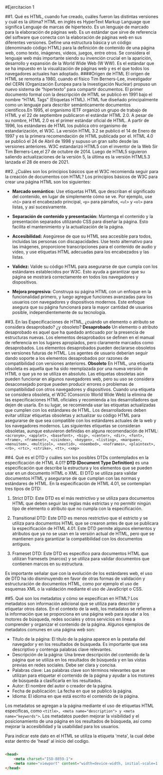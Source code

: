 #Ejercitacion 1

##1. Qué es HTML, cuando fue creado, cuáles fueron las distintas versiones y cuál es la última? 
HTML en inglés es HyperText Markup Language que significa Lenguaje de marcas de hipertexto. Es un lenguaje de marcado para la elaboración de páginas web. Es un estándar que sirve de referencia del software que conecta con la elaboración de páginas web en sus diferentes versiones. Define una estructura básica y un código (denominado código HTML) para la definición de contenido de una página web, como texto, imágenes, videos, juegos, entre otros. Se considera el lenguaje web más importante siendo su invención crucial en la aparición, desarrollo y expansión de la World Wide Web (W WW). Es el estándar que se ha impuesto en la visualización de páginas web y es el que todos los navegadores actuales han adoptado.
####Origen de HTML
El origen de HTML se remonta a 1980, cuando el físico Tim Berners-Lee, investigador del CERN (Organización Europea para la Investigación Nuclear) propuso un nuevo sistema de “hipertexto” para compartir documentos. El primer documento formal con la descripción de HTML se publicó en 1991 bajo el nombre “HTML Tags” (Etiquetas HTML). HTML fue diseñado principalmente como un lenguaje para describir semánticamente documentos científicos.En 1995, el organismo IETF organizó un grupo de trabajo de HTML y el 22 de septiembre publicaron el estándar HTML 2.0. A pesar de su nombre, HTML 2.0 es el primer estándar oficial de HTML. A partir de 1996, los estándares de HTML los publica otro organismo de estandarización, el W3C. La versión HTML 3.2 se publicó el 14 de Enero de 1997 y es la primera recomendación de HTML publicada por el. HTML 4.0 se publicó el 24 de Abril de 1998 y supuso un gran salto desde las versiones anteriores. W3C estandarizó HTML5 con el inventor de la Web Sir Tim Berners-Lee,el 27 de octubre de 2014. Luego de HTML5 siguieron saliendo actualizaciones de la versión 5, la última es la versión HTML5.3 lanzada el 28 de enero de 2021. 


##2. ¿Cuáles son los principios básicos que el W3C recomienda seguir para la creación de documentos con HTML? 
Los principios básicos de W3C para crear una página HTML son los siguientes:

* __Marcado semántico:__ Use etiquetas HTML que describan el significado del contenido, en lugar de simplemente cómo se ve. Por ejemplo, use `<h1>` para el encabezado principal, `<p>` para párrafos, `<ul>` y `<ol>` para listas, y así sucesivamente.

* __Separación de contenido y presentación:__ Mantenga el contenido y la presentación separados utilizando CSS para diseñar la página. Esto facilita el mantenimiento y la actualización de la página.

* __Accesibilidad:__ Asegúrese de que su HTML sea accesible para todos, incluidas las personas con discapacidades. Use texto alternativo para las imágenes, proporcione transcripciones para el contenido de audio y video, y use etiquetas HTML adecuadas para los encabezados y las listas.

* __Validez:__ Valide su código HTML para asegurarse de que cumpla con los estándares establecidos por W3C. Esto ayuda a garantizar que su página se mostrará correctamente en todos los navegadores y dispositivos.

* __Mejora progresiva:__ Construya su página HTML con un enfoque en la funcionalidad primero, y luego agregue funciones avanzadas para los usuarios con navegadores y dispositivos modernos. Este enfoque asegura que su página funcionará para la mayor cantidad de usuarios posible, independientemente de su tecnología.


##3. En las Especificaciones de HTML, ¿cuándo un elemento o atributo se considera desaprobado? ¿y obsoleto? 
__Desaprobado__
Un elemento o atributo desaprobado es aquel que ha quedado anticuado por la presencia de estructuras nuevas. Los elementos desaprobados se definen en el manual de referencia en los lugares apropiados, pero claramente marcados como desaprobados. Los elementos desaprobados pueden declararse obsoletos en versiones futuras de HTML.
Los agentes de usuario deberían seguir dando soporte a los elementos desaprobados por razones de compatibilidad con versiones anteriores.
__Obsoleto__
En HTML, una etiqueta obsoleta es aquella que ha sido reemplazada por una nueva versión de HTML o que ya no se utiliza en absoluto. Las etiquetas obsoletas aún pueden funcionar en algunos navegadores web, pero su uso se considera desaconsejado porque pueden producir errores o problemas de compatibilidad con otros navegadores y dispositivos.
Cuando una etiqueta se considera obsoleta, el W3C (Consorcio World Wide Web) la elimina de las especificaciones HTML oficiales y recomienda a los desarrolladores que dejen de usarla. En su lugar, se recomienda usar las etiquetas actualizadas que cumplen con los estándares de HTML. Los desarrolladores deben evitar utilizar etiquetas obsoletas y actualizar su código HTML para asegurarse de que sea compatible con los estándares actuales de la web y los navegadores modernos.
Las siguientes etiquetas se consideran obsoletas, aunque estuvieron definidas en alguna recomendación de HTML: `<acronym>, <applet>, <basefont>, <big>, <center>, <dir>, <font>, <frame>, <frameset>, <isindex>, <keygen>, <listing>, <marquee>, <menuitem>, <multicol>, <nextid>, <noembed>, <noframes>, <plaintext>, <rb>, <rtc>, <strike>, <tt>, <xmp>`


##4. Qué es el DTD y cuáles son los posibles DTDs contemplados en la especificación de HTML 4.01? 
__DTD (Document Type Definition)__ es una especificación que describe la estructura y los elementos que se pueden usar en un documento HTML o XML. El DTD se utiliza para validar documentos HTML y asegurarse de que cumplan con las normas y estándares de HTML.
En la especificación de HTML 4.01, se contemplan tres tipos de DTD:
1. Strict DTD: Este DTD es el más restrictivo y se utiliza para documentos HTML que deben seguir las reglas más estrictas y no permitir ningún tipo de elemento o atributo que no cumpla con la especificación.

2. Transitional DTD: Este DTD es menos restrictivo que el estricto y se utiliza para documentos HTML que se crearon antes de que se publicara la especificación de HTML 4.01. Este DTD permite algunos elementos y atributos que ya no se usan en la versión actual de HTML, pero que se mantienen para garantizar la compatibilidad con los documentos antiguos.

3. Frameset DTD: Este DTD es específico para documentos HTML que utilizan framesets (marcos) y se utiliza para validar documentos que contienen marcos en su estructura.

Es importante señalar que con la evolución de los estándares web, el uso de DTD ha ido disminuyendo en favor de otras formas de validación y estructuración de documentos HTML, como por ejemplo el uso de esquemas XML o la validación mediante el uso de JavaScript o CSS.


##5. Qué son los metadatos y cómo se especifican en HTML?
Los metadatos son información adicional que se utiliza para describir y etiquetar otros datos. En el contexto de la web, los metadatos se refieren a la información que se proporciona en una página web para ayudar a los motores de búsqueda, redes sociales y otros servicios en línea a comprender y organizar el contenido de la página.
Algunos ejemplos de metadatos comunes en una página web son:
* Título de la página: El título de la página aparece en la pestaña del navegador y en los resultados de búsqueda. Es importante que sea descriptivo y contenga palabras clave relevantes.
* Descripción de la página: Una breve descripción del contenido de la página que se utiliza en los resultados de búsqueda y en las vistas previas en redes sociales. Debe ser clara y concisa.
* Palabras clave: Las palabras clave son términos relevantes que se utilizan para etiquetar el contenido de la página y ayudar a los motores de búsqueda a clasificarla en los resultados.
* Autor: El nombre del autor o creador de la página.
* Fecha de publicación: La fecha en que se publicó la página.
* Idioma: El idioma en que está escrito el contenido de la página.  
  
Los metadatos se agregan a la página mediante el uso de etiquetas HTML específicas, como `<title>, <meta name="description"> y <meta name="keywords">`. Los metadatos pueden mejorar la visibilidad y el posicionamiento de una página en los resultados de búsqueda, así como mejorar la accesibilidad y la usabilidad para los usuarios.

Para indicar este dato en el HTML se utiliza la etiqueta 'meta', la cual debe estar dentro de 'head' al inicio del codigo.
```html

<head>
    <meta charset="ISO-8859-1">
    <meta name="viewport" content="width=device-width, initial-scale=1.0">
</head> 
```